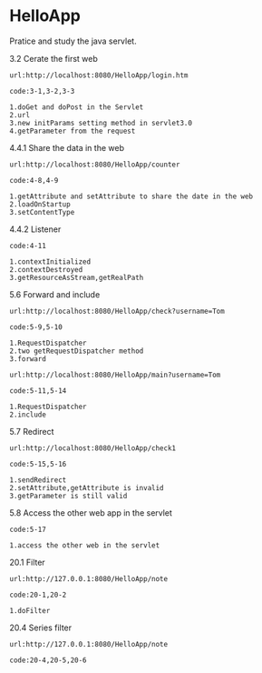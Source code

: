 # HelloApp
Pratice and study the java servlet.

3.2 Cerate the first web

	url:http://localhost:8080/HelloApp/login.htm

	code:3-1,3-2,3-3

	1.doGet and doPost in the Servlet
	2.url
	3.new initParams setting method in servlet3.0
	4.getParameter from the request


4.4.1 Share the data in the web

	url:http://localhost:8080/HelloApp/counter

	code:4-8,4-9

	1.getAttribute and setAttribute to share the date in the web
	2.loadOnStartup
	3.setContentType


4.4.2 Listener
	
	code:4-11

	1.contextInitialized
	2.contextDestroyed
	3.getResourceAsStream,getRealPath


5.6 Forward and include

	url:http://localhost:8080/HelloApp/check?username=Tom

	code:5-9,5-10

	1.RequestDispatcher
	2.two getRequestDispatcher method
	3.forward

	url:http://localhost:8080/HelloApp/main?username=Tom

	code:5-11,5-14

	1.RequestDispatcher
	2.include


5.7 Redirect

	url:http://localhost:8080/HelloApp/check1

	code:5-15,5-16

	1.sendRedirect
	2.setAttribute,getAttribute is invalid
	3.getParameter is still valid


5.8 Access the other web app in the servlet
	
	code:5-17

	1.access the other web in the servlet


20.1 Filter

	url:http://127.0.0.1:8080/HelloApp/note

	code:20-1,20-2

	1.doFilter


20.4 Series filter

	url:http://127.0.0.1:8080/HelloApp/note

	code:20-4,20-5,20-6
